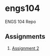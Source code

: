 # engs104
ENGS 104 Repo
## Assignments
1. [Assignment 2](https://htmlpreview.github.io/?https://github.com/ohmyeff/engs104/blob/master/html/Assign2.html)
